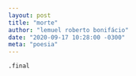 ```yaml
---
layout: post
title: "morte"
author: "lemuel roberto bonifácio"
date: "2020-09-17 10:28:00 -0300"
meta: "poesia"
---
```


```
.final
```
